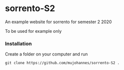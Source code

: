 # sorrento-S2
An example website for sorrento for semester 2 2020

To be used for example only

### Installation
Create a folder on your computer and run
```
git clone https://github.com/mujohannes/sorrento-S2 .
```
